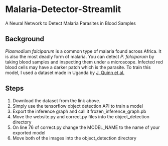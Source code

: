 # Malaria-Detector-Streamlit
A Neural Network to Detect Malaria Parasites in Blood Samples

## Background
*Plasmodium falciparum* is a common type of malaria found across Africa. It is also the most deadly form of malaria. You can detect *P. falciparum* by taking blood samples and inspecting them under a microscope. Infected red blood cells may have a darker patch which is the parasite. To train this model, I used a dataset made in Uganda by [J. Quinn et al.](http://air.ug/microscopy/)

## Steps
1. Download the dataset from the link above.
2. Simply use the tensorflow object detection API to train a model
3. Export the inference graph and call it frozen_inference_graph.pb
4. Move the website.py and correct.py files into the object_detection directory
5. On line 76 of correct.py change the MODEL_NAME to the name of your exported model
6. Move both of the images into the object_detection directory
